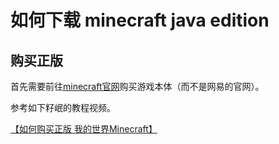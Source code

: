 # 如何下载 minecraft java edition 
## 购买正版

首先需要前往[minecraft官网](https://minecraft.net)购买游戏本体（而不是网易的官网）。

参考如下籽岷的教程视频。

 [【如何购买正版 我的世界Minecraft】](https://www.bilibili.com/video/BV1ta4y1R7Hy/?share_source=copy_web&vd_source=59450cd35a5b1aab4ce7b904c43ffa6a)

